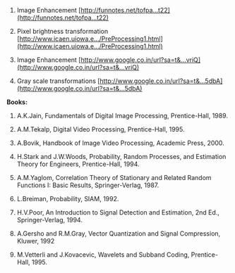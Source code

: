 1. Image Enhancement [http://funnotes.net/tofpa...t22](http://funnotes.net/tofpa...t22)

2. Pixel brightness transformation [http://www.icaen.uiowa.e.../PreProcessing1.html](http://www.icaen.uiowa.e.../PreProcessing1.html)

3. Image Enhancement [http://www.google.co.in/url?sa=t&...vriQ](http://www.google.co.in/url?sa=t&...vriQ)

4. Gray scale transformations [http://www.google.co.in/url?sa=t&...5dbA](http://www.google.co.in/url?sa=t&...5dbA)

**Books:**

1. A.K.Jain, Fundamentals of Digital Image Processing, Prentice-Hall, 1989.

2. A.M.Tekalp, Digital Video Processing, Prentice-Hall, 1995.

3. A.Bovik, Handbook of Image Video Processing, Academic Press, 2000.

4. H.Stark and J.W.Woods, Probability, Random Processes, and Estimation Theory for Engineers, Prentice-Hall, 1994.

5. A.M.Yaglom, Correlation Theory of Stationary and Related Random Functions I: Basic Results, Springer-Verlag, 1987.

6. L.Breiman, Probability, SIAM, 1992.

7. H.V.Poor, An Introduction to Signal Detection and Estimation, 2nd Ed., Springer-Verlag, 1994.

8. A.Gersho and R.M.Gray, Vector Quantization and Signal Compression, Kluwer, 1992

9. M.Vetterli and J.Kovacevic, Wavelets and Subband Coding, Prentice-Hall, 1995. 